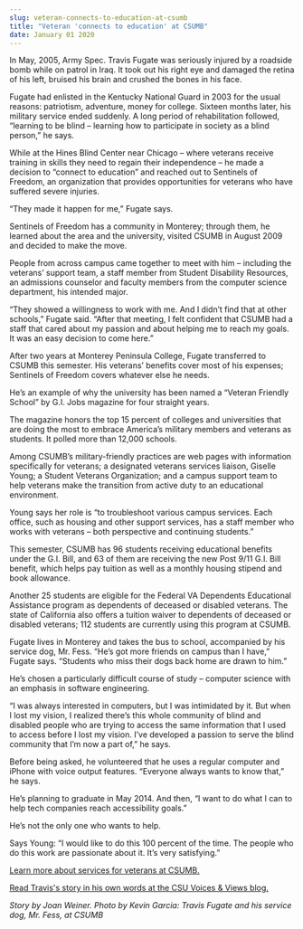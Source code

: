 ```yaml
---
slug: veteran-connects-to-education-at-csumb
title: "Veteran 'connects to education' at CSUMB"
date: January 01 2020
---
```


 
<p>
  In May, 2005, Army Spec. Travis Fugate was seriously injured by a roadside
  bomb while on patrol in Iraq. It took out his right eye and damaged the retina
  of his left, bruised his brain and crushed the bones in his face.
</p>
<p>
  Fugate had enlisted in the Kentucky National Guard in 2003 for the usual
  reasons: patriotism, adventure, money for college. Sixteen months later, his
  military service ended suddenly. A long period of rehabilitation followed,
  “learning to be blind – learning how to participate in society as a blind
  person,” he says.
</p>
<p>
  While at the Hines Blind Center near Chicago – where veterans receive training
  in skills they need to regain their independence – he made a decision to
  “connect to education” and reached out to Sentinels of Freedom, an
  organization that provides opportunities for veterans who have suffered severe
  injuries.
</p>
<p>“They made it happen for me,” Fugate says.</p>
<p>
  Sentinels of Freedom has a community in Monterey; through them, he learned
  about the area and the university, visited CSUMB in August 2009 and decided to
  make the move.
</p>
<p>
  People from across campus came together to meet with him – including the
  veterans’ support team, a staff member from Student Disability Resources, an
  admissions counselor and faculty members from the computer science department,
  his intended major.
</p>
<p>
  “They showed a willingness to work with me. And I didn’t find that at other
  schools,” Fugate said. “After that meeting, I felt confident that CSUMB had a
  staff that cared about my passion and about helping me to reach my goals. It
  was an easy decision to come here.”
</p>
<p>
  After two years at Monterey Peninsula College, Fugate transferred to CSUMB
  this semester. His veterans’ benefits cover most of his expenses; Sentinels of
  Freedom covers whatever else he needs.
</p>
<p>
  He’s an example of why the university has been named a “Veteran Friendly
  School” by G.I. Jobs magazine for four straight years.
</p>
<p>
  The magazine honors the top 15 percent of colleges and universities that are
  doing the most to embrace America’s military members and veterans as students.
  It polled more than 12,000 schools.
</p>
<p>
  Among CSUMB’s military-friendly practices are web pages with information
  specifically for veterans; a designated veterans services liaison, Giselle
  Young; a Student Veterans Organization; and a campus support team to help
  veterans make the transition from active duty to an educational environment.
</p>
<p>
  Young says her role is “to troubleshoot various campus services. Each office,
  such as housing and other support services, has a staff member who works with
  veterans – both perspective and continuing students.”
</p>
<p>
  This semester, CSUMB has 96 students receiving educational benefits under the
  G.I. Bill, and 63 of them are receiving the new Post 9/11 G.I. Bill benefit,
  which helps pay tuition as well as a monthly housing stipend and book
  allowance.
</p>
<p>
  Another 25 students are eligible for the Federal VA Dependents Educational
  Assistance program as dependents of deceased or disabled veterans. The state
  of California also offers a tuition waiver to dependents of deceased or
  disabled veterans; 112 students are currently using this program at CSUMB.
</p>
<p>
  Fugate lives in Monterey and takes the bus to school, accompanied by his
  service dog, Mr. Fess. “He’s got more friends on campus than I have,” Fugate
  says. “Students who miss their dogs back home are drawn to him.”
</p>
<p>
  He’s chosen a particularly difficult course of study – computer science with
  an emphasis in software engineering.
</p>
<p>
  “I was always interested in computers, but I was intimidated by it. But when I
  lost my vision, I realized there’s this whole community of blind and disabled
  people who are trying to access the same information that I used to access
  before I lost my vision. I’ve developed a passion to serve the blind community
  that I’m now a part of,” he says.
</p>
<p>
  Before being asked, he volunteered that he uses a regular computer and iPhone
  with voice output features. “Everyone always wants to know that,” he says.
</p>
<p>
  He’s planning to graduate in May 2014. And then, “I want to do what I can to
  help tech companies reach accessibility goals.”
</p>
<p>He’s not the only one who wants to help.</p>
<p>
  Says Young: “I would like to do this 100 percent of the time. The people who
  do this work are passionate about it. It’s very satisfying.”
</p>
<p>
  <a href="https://csumb.edu/veterans"
    >Learn more about services for veterans at CSUMB.</a
  >
</p>
<p>
  <a href="https://blogs.calstate.edu/voicesviews/?p=1557"
    >Read Travis's story in his own words at the CSU Voices &amp; Views blog.
  </a>
</p>
<p>
  <em
    >Story by Joan Weiner. Photo by Kevin Garcia: Travis Fugate and his service
    dog, Mr. Fess, at CSUMB</em
  >
</p>
 
